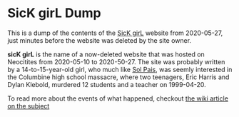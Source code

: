 # SicK girL Dump
This is a dump of the contents of the [SicK girL](https://sickgirl.neocities.org/) website from 2020-05-27, just minutes before the website was deleted by the site owner.

**sicK girL** is the name of a now-deleted website that was hosted on Neocitites from 2020-05-10 to 2020-50-27. The site was probably written by a 14-to-15-year-old girl, who much like [Sol Pais](https://wiki.neozones.club/index.php?title=Dissolvedgirl), was seemly interested in the Columbine high school massacre, where two teenagers, Eric Harris and Dylan Klebold, murdered 12 students and a teacher on 1999-04-20.

To read more about the events of what happened, checkout [the wiki article on the subject](https://wiki.neozones.club/index.php?title=SicK_girL)
